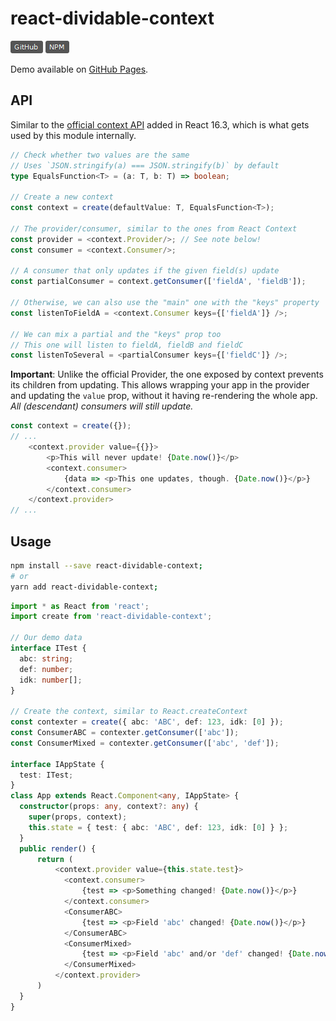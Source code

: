
# react-dividable-context

[![GitHub package version](https://raw.githubusercontent.com/SchoofsKelvin/react-dividable-context/master/github.png)](https://github.com/SchoofsKelvin/react-dividable-context) 
[![NPM](https://raw.githubusercontent.com/SchoofsKelvin/react-dividable-context/master/npm.png)](https://www.npmjs.com/package/react-dividable-context) 

Demo available on [GitHub Pages](http://github.morle.ga/react-dividable-context/).

## API
Similar to the [official context API](https://reactjs.org/docs/context.html) added in React 16.3, which is what gets used by this module internally.
```ts
// Check whether two values are the same
// Uses `JSON.stringify(a) === JSON.stringify(b)` by default
type EqualsFunction<T> = (a: T, b: T) => boolean;

// Create a new context
const context = create(defaultValue: T, EqualsFunction<T>);

// The provider/consumer, similar to the ones from React Context
const provider = <context.Provider/>; // See note below!
const consumer = <context.Consumer/>;

// A consumer that only updates if the given field(s) update
const partialConsumer = context.getConsumer(['fieldA', 'fieldB']);

// Otherwise, we can also use the "main" one with the "keys" property
const listenToFieldA = <context.Consumer keys={['fieldA']} />;

// We can mix a partial and the "keys" prop too
// This one will listen to fieldA, fieldB and fieldC
const listenToSeveral = <partialConsumer keys={['fieldC']} />;
```

**Important**: Unlike the official Provider, the one exposed by context prevents its children from updating. This allows wrapping your app in the provider and updating the `value` prop, without it having re-rendering the whole app. *All (descendant) consumers will still update.*
```ts
const context = create({});
// ...
    <context.provider value={{}}>
        <p>This will never update! {Date.now()}</p>
        <context.consumer>
            {data => <p>This one updates, though. {Date.now()}</p>}
        </context.consumer>
    </context.provider>
// ...
```

## Usage
```bash
npm install --save react-dividable-context;
# or
yarn add react-dividable-context;
```

```ts
import * as React from 'react';
import create from 'react-dividable-context';

// Our demo data
interface ITest {
  abc: string;
  def: number;
  idk: number[];
}

// Create the context, similar to React.createContext
const contexter = create({ abc: 'ABC', def: 123, idk: [0] });
const ConsumerABC = contexter.getConsumer(['abc']);
const ConsumerMixed = contexter.getConsumer(['abc', 'def']);

interface IAppState {
  test: ITest;
}
class App extends React.Component<any, IAppState> {
  constructor(props: any, context?: any) {
    super(props, context);
    this.state = { test: { abc: 'ABC', def: 123, idk: [0] } };
  }
  public render() {
      return (
          <context.provider value={this.state.test}>
            <context.consumer>
                {test => <p>Something changed! {Date.now()}</p>}
            </context.consumer>
            <ConsumerABC>
                {test => <p>Field 'abc' changed! {Date.now()}</p>}
            </ConsumerABC>
            <ConsumerMixed>
                {test => <p>Field 'abc' and/or 'def' changed! {Date.now()}</p>}
            </ConsumerMixed>
          </context.provider>
      )
  }
}
```